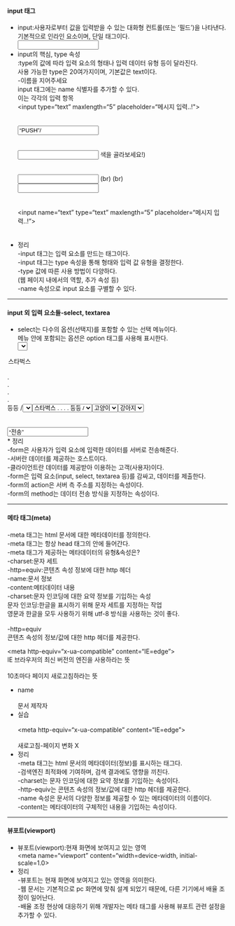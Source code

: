 #### input 태그 </br>
* input:사용자로부터 값을 입력받을 수 있는 대화형 컨트롤(또는 ‘필드’)을 나타낸다. </br>
기본적으로 인라인 요소이며, 단일 태그이다. </br>
<input/> </br>
* input의 핵심, type 속성 </br>
:type의 값에 따라 입력 요소의 형태나 입력 데이터 유형 등이 달라진다. </br>
사용 가능한 type은 20여가지이며, 기본값은 text이다. </br>
-이름을 지어주세요 </br>
input 태그에는 name 식별자를 추가할 수 있다. </br>
이는 각각의 입력 항목 </br>
<input type=“text” maxlength=“5” placeholder=“메시지 입력..!"> <br> <br> </br>
<input type=“button” value=“PUSH”/> <br> <br> </br>
<input type=“color”/> 색을 골라보세요!) <br> <br> </br>
<input type=“range” max=“100” min=“0” step=“10”/>  (br) (br) </br>
<input type=“date”/> <br> <br> </br>
<input name=“text” type=“text” maxlength=“5” placeholder=“메시지 입력..!”> <br> <br> </br>
* 정리 </br>
-input 태그는 입력 요소를 만드는 태그이다. </br>
-input 태그는 type 속성을 통해 형태와 입력 값 유형을 결정한다. </br>
-type 값에 따른 사용 방법이 다양하다. </br>
(웹 페이지 내에서의 역할, 추가 속성 등) </br>
-name 속성으로 input 요소를 구별할 수 있다. </br>

---

#### input 외 입력 요소들-select, textarea </br>
* select는 다수의 옵션(선택지)를 포함할 수 있는 선택 메뉴이다. </br>
메뉴 안에 포함되는 옵션은 option 태그를 사용해 표시한다. </br>
<select> </br>
<option>스타벅스</option> </br>
. </br>
. </br>
. </br>
. </br>
등등
/<select> </br>
-이름과 값 </br>
select에는 input과 마찬가지로 name을 지정할 수 있으며, 각각의 option에는 value 속성을 지정할 수 있다. value는 실제로 처리될 값을 나타낸다. </br> </br>
<select name=“cafe”>
<option value=“starbucks”>스타벅스</option) </br>
. </br>
. </br>
. </br>
. </br>
등등
/<select> </br>
-textarea </br>
textarea:여러 줄의 일반 텍스트를 입력할 수 있는 입력 요소 </br>
textarea 역시 name을 추가하여 구별해줄 수 있는 입력 요소이다. </br>
<textarea name=“letter”></textarea> </br>
<option value=“cat selected>고양이</option> </br>
* <textarea>기본적으로 쓰여 있는 텍스트</textarea> </br>
<textarea name=“content” rows=“10” cols=“10”>기본적으로 쓰여 있는 텍스트</textarea> </br>
rows:행 </br>
clos:열 </br>
* 정리 </br>
-select는 선택 메뉴를 나타내는 태그이다. </br>
-select의 각 선택지는 optiom 태그를 통해 표시한다. </br>
-각각의 option에는 value를 지정하여 추후 처리를 준비한다. </br>
(자바스크립트를 통한 입력 값 처리에 value가 사용될 수 있다) </br>
-textarea는 여러 줄의 일반 텍스트를 입력하는 요소를 나타낸다. </br>

---

#### 양식을 만들어주는 form 태그 </br>
* form:사용자가 입력한 데이터(입력값)를 서버로 보내기 위해 사용하는 태그 </br>
서버:정보를 제공하는 호스트 </br>
* 클라이언트(사용자)가 요청을 하면, 서버는 그에 대한 응답으로 정보를 제공한다. </br>
* 폼 태그 </br>
-form:입력 요소들을 감싸며, 입력 값을 서버 측으로 제출할 수 있다, </br>
<form> </br>
<input type=“text” placeholder=“아이디”> </br>
<br> </br>
<input type=“text” placeholder=“비밀번호”> </br>
</form> </br>
* form의 내용(입력값)을 제출하기 위해 input 태그의 submit 타입 사용 가능 </br>
<form> </br>
<input type=“text” placeholder=“아이디”> </br>
<br> </br>
<input type=“text” placeholder=“비밀번호”> </br>
<br> </br>
<input type=“submit” value=“로그인”> </br>
</form> </br>
* '로그인’ 버튼을 누르면 입력된 아이디와 비밀번호가 서버로 전송되고(요청), </br>
서버 측에서 데이터를 처리한 결과를 클라이언트에게 보내준다(응답) </br>
-form의 속성 </br>
action:입력값을 전송할 서버의 url </br>
method:클라이언트가 입력한 데이터를 어떤 식으로 전송할지(GET or POST) </br>
<form action=“example.php” method=“POST”> </br>
</form> </br>
* GET, POST </br>
* GET:서버에 요청을 보내어 응답을 받아낸다. </br>
서버로부터 정보를 ‘가져오겠다’는 성격의 요청이다. </br>
* POST:서버의 요청을 보내어 작업을 수행한다. </br>
서버에 있는 데이터를 추가/수정/삭제한 후에 응답을 받아낸다. </br>
서버의 정보를 ‘조작하겠다’는 성격의 요청이다. </br>
* 실습 </br>
exam.php 가짜 서버 </br>
<form action=“exam.php” method=“POST”> </br>
<input type=“text” placeholder=“NAME” name=“name”> </br>
<br> </br>
<select name=“pet"> </br>
<option value=“dog”>강아지</option> </br>
 ... </br>
</select> </br>
<br> </br>
<input type=“submit” value=“전송”> </br>
* 정리 </br>
-form은 사용자가 입력 요소에 입력한 데이터를 서버로 전송해준다. </br>
-서버란 데이터를 제공하는 호스트이다. </br>
-클라이언트란 데이터를 제공받아 이용하는 고객(사용자)이다. </br>
-form은 입력 요소(input, select, textarea 등)를 감싸고, 데이터를 제출한다. </br>
-form의 action은 서버 측 주소를 지정하는 속성이다. </br>
-form의 method는 데이터 전송 방식을 지정하는 속성이다. </br>

---

#### 메타 태그(meta) </br>
-meta 태그는 html 문서에 대한 메타데이터를 정의한다. </br>
-meta 태그는 항상 head 태그의 안에 들어간다. </br>
-meta 태그가 제공하는 메타데이터의 유형&속성은? </br>
-charset:문자 세트 </br>
-http=equiv:콘텐츠 속성 정보에 대한 http 헤더 </br>
-name:문서 정보 </br>
-content:메타데이터 내용 </br>
-charset:문자 인코딩에 대한 요약 정보를 기입하는 속성 </br>
문자 인코딩:한글을 표시하기 위해 문자 세트를 지정하는 작업 </br>
영문과 한글을 모두 사용하기 위해 utf-8 방식을 사용하는 것이 좋다. </br>
<meta charset=“utf-8”> </br>
-http=equiv </br>
콘텐츠 속성의 정보/값에 대한 http 헤더를 제공한다. </br>

<meta http-equiv=“x-ua-compatible” content=“IE=edge”> </br>
IE 브라우저의 최신 버전의 엔진을 사용하라는 뜻 </br>
<meta http-equiv=“refresh” content=“10”> </br>
10초마다 페이지 새로고침하라는 뜻 </br>
* name </br>
<meta name=“author” content=“유노코딩”> </br>
문서 제작자 </br>
* 실습 </br>
<meta charset=“UTF-8”> </br>
<meta http-equiv=“x-ua-compatible” content=“IE=edge”> </br>
<meta name=“author” content=“유노코딩”> </br>
새로고침-페이지 변화 X </br>
* 정리 </br>
-meta 태그는 html 문서의 메타데이터(정보)를 표시하는 태그다. </br>
-검색엔진 최적화에 기여하며, 검색 결과에도 영향을 끼친다. </br>
-charset는 문자 인코딩에 대한 요약 정보를 기입하는 속성이다. </br>
-http-equiv는 콘텐츠 속성의 정보/값에 대한 http 헤더를 제공한다. </br>
-name 속성은 문서의 다양한 정보를 제공할 수 있는 메타데이터의 이름이다. </br>
-content는 메타데이터의 구체적인 내용을 기입하는 속성이다. </br>

---

#### 뷰포트(viewport) </br>
* 뷰포트(viewport):현재 화면에 보여지고 있는 영역 </br>
<meta name=“viewport” content=“width=device-width, initial-scale=1.0> </br>
* 정리 </br>
-뷰포트는 현재 화면에 보여지고 있는 영역을 의미한다. </br>
-웹 문서는 기본적으로 pc 화면에 맞춰 설계 되었기 때문에, 다른 기기에서 배율 조정이 일어난다. </br>
-배율 조정 현상에 대응하기 위해 개발자는 메타 태그를 사용해 뷰포트 관련 설정을 추가할 수 있다. </br>